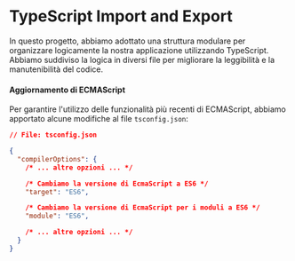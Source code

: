 # TypeScript Import and Export

In questo progetto, abbiamo adottato una struttura modulare per organizzare logicamente la nostra applicazione utilizzando TypeScript. Abbiamo suddiviso la logica in diversi file per migliorare la leggibilità e la manutenibilità del codice.

#### Aggiornamento di ECMAScript

Per garantire l'utilizzo delle funzionalità più recenti di ECMAScript, abbiamo apportato alcune modifiche al file `tsconfig.json`:

```json
// File: tsconfig.json

{
  "compilerOptions": {
    /* ... altre opzioni ... */

    /* Cambiamo la versione di EcmaScript a ES6 */
    "target": "ES6",

    /* Cambiamo la versione di EcmaScript per i moduli a ES6 */
    "module": "ES6",

    /* ... altre opzioni ... */
  }
}
